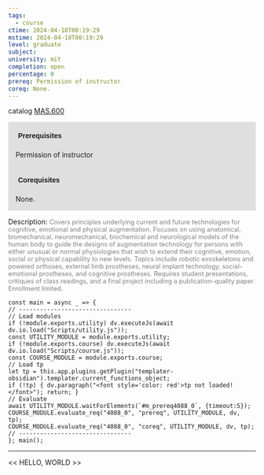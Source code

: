 ```yaml
---
tags:
  - course
ctime: 2024-04-18T00:19:29
mstime: 2024-04-18T00:19:29
level: graduate
subject: 
university: mit
completion: open
percentage: 0
prereq: Permission of instructor
coreq: None.
---
```


catalog [MAS.600](http://student.mit.edu/catalog/mMASa.html#MAS.600)

<span style="display: block; padding: 15px; background-color: rgb(100, 100, 100, 0.2);"><font id="m_prereq4088_0" style="display: block; font-family: Arial, sans-serif; font-weight: bold; padding: 5px">Prerequisites</font><br><span id="prereq4088_0">Permission of instructor</span></span>
<span style="display: block; padding: 15px; background-color: rgb(100, 100, 100, 0.2);"><font id="m_coreq4088_0" style="display: block; font-family: Arial, sans-serif; font-weight: bold; padding: 5px">Corequisites</font><br><span id="coreq4088_0">None.</span></span>

<font style="">Description:</font>
<font style="color: grey; font-size: 0.8rem;">Covers principles underlying current and future technologies for cognitive, emotional and physical augmentation. Focuses on using anatomical, biomechanical, neuromechanical, biochemical and neurological models of the human body to guide the designs of augmentation technology for persons with either unusual or normal physiologies that wish to extend their cognitive, emotion, social or physical capability to new levels.   Topics include robotic exoskeletons and powered orthoses, external limb prostheses, neural implant technology, social-emotional prostheses, and cognitive prostheses. Requires student presentations, critiques of class readings, and a final project including a publication-quality paper. Enrollment limited.</font>

```dataviewjs
const main = async _ => {
// --------------------------------
// Load modules
if (!module.exports.utility) dv.executeJs(await dv.io.load("Scripts/utility.js"));
const UTILITY_MODULE = module.exports.utility;
if (!module.exports.course) dv.executeJs(await dv.io.load("Scripts/course.js"));
const COURSE_MODULE = module.exports.course;
// Load tp
let tp = this.app.plugins.getPlugin("templater-obsidian").templater.current_functions_object;
if (!tp) { dv.paragraph("<font style='color: red'>tp not loaded!</font>"); return; }
// Evaluate
await UTILITY_MODULE.waitForElements(`#m_prereq4088_0`, {timeout:5});
COURSE_MODULE.evaluate_req("4088_0", "prereq", UTILITY_MODULE, dv, tp);
COURSE_MODULE.evaluate_req("4088_0", "coreq", UTILITY_MODULE, dv, tp);
// --------------------------------
}; main();
```

---

<< HELLO, WORLD >>
